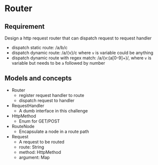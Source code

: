 # Router

## Requirement

Design a http request router that can dispatch request to request handler
- dispatch static route: /a/b/c
- dispatch dynamic route: /a/{v}/c where `v` is variable could be anything
- dispatch dynamic route with regex match: /a/{v:(a[0-9]+)/, where `v` is variable but needs to be `a` followed by number

## Models and concepts

- Router
  - register request handler to route
  - dispatch request to handler
- RequestHandler
  - A dumb interface in this challenge
- HttpMethod
  - Enum for GET/POST
- RouteNode
  - Encapsulate a node in a route path
- Request
  - A request to be routed
  - route: String
  - method: HttpMethod
  - argument: Map
